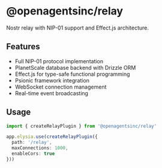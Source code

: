 # @openagentsinc/relay

Nostr relay with NIP-01 support and Effect.js architecture.

## Features

- Full NIP-01 protocol implementation
- PlanetScale database backend with Drizzle ORM
- Effect.js for type-safe functional programming
- Psionic framework integration
- WebSocket connection management
- Real-time event broadcasting

## Usage

```typescript
import { createRelayPlugin } from '@openagentsinc/relay'

app.elysia.use(createRelayPlugin({
  path: '/relay',
  maxConnections: 1000,
  enableCors: true
}))
```